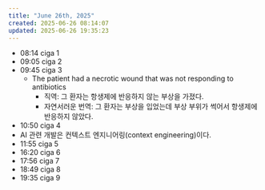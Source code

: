 ```yaml
---
title: "June 26th, 2025"
created: 2025-06-26 08:14:07
updated: 2025-06-26 19:35:23
---
```

  * 08:14 ciga 1
  * 09:05 ciga 2
  * 09:45 ciga 3
    * The patient had a necrotic wound that was not responding to antibiotics
      * 직역: 그 환자는 항생제에 반응하지 않는 부상을 가졌다.
      * 자연서러운 번역: 그 환자는 부상을 입었는데 부상 부위가 썩어서 항생제에 반응하지 않았다.
  * 10:50 ciga 4
  * AI 관련 개발은 컨텍스트 엔지니어링(context engineering)이다.
  * 11:55 ciga 5
  * 16:20 ciga 6
  * 17:56 ciga 7
  * 18:49 ciga 8
  * 19:35 ciga 9
